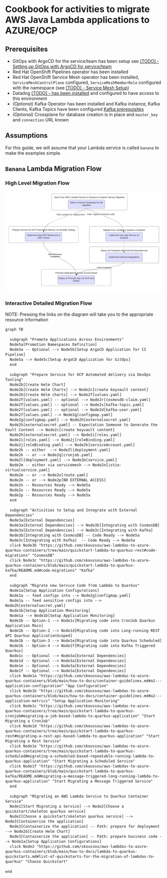 # Cookbook for activities to migrate AWS Java Lambda applications to AZURE/OCP

## Prerequisites
- GitOps with ArgoCD for the service/team has been setup see [[TODO] - Setting up GitOps with ArgoCD for service/team](TODO)
- Red Hat OpenShift Pipelines operator has been installed
- Red Hat OpenShift Service Mesh operator has been installed, `ServiceMeshControlPlane` configured, `ServiceMeshMemberRole` configured with the namespace (see [[TODO] - Service Mesh Setup](TODO)) 
- Datadog [[TODO] - has been installed](TODO) and configured to have access to this environment
- *(Optional)* Kafka Operator has been installed and Kafka instance, Kafka Clients, Kafka Topics have been configured [Kafka prerequisites](quickstart-lambda-to-quarkus-kafka/README.md#prerequisites)
- *(Optional)* Crossplane for database creation is in place and `master_key` and `connection` URL known

## Assumptions
For this guide, we will assume that your Lambda service is called `banana` to make the examples simple.

## `Banana` Lambda Migration Flow

### High Level Migration Flow

![High Level Migration FLow](images/HighLevelMigrationFlow-Lamda-to-Quarkus.png)

### Interactive Detailed Migration Flow

NOTE: Pressing the links on the diagram will take you to the appropriate resource information

```mermaid
graph TB

  subgraph "Promote Applications Across Environments"
  Node5a[Promotion Namespaces Definition]
  Node5a -- Optional --> Node5b[Setup ArgoCD Application for CI Pipeline]
  Node5a --> Node5c[Setup ArgoCD Application for GitOps]
  end

  subgraph "Prepare Service for OCP Automated delivery via DevOps Tooling"
  Node2b[Create Helm Chart]
  Node2b[Create Helm Charts] --> Node2c[create keyvault content]
  Node2b[Create Helm charts] --> Node2f[values.yaml]
  Node2f[values.yaml] -- optional --> Node2r[cosmosdb-claim.yaml]
  Node2f[values.yaml] -- optional --> Node2s[kafka-topic.yaml]
  Node2f[values.yaml] -- optional --> Node2d[kafka-user.yaml]
  Node2f[values.yaml] --> Node2g[configmap.yaml]
  Node2g[configmap.yaml] --> Node2h[externalsecret.yaml]
  Node2h[externalsecret.yaml] -- Expectation Someone to Generate the Vault Content --> Node2c[create keyvault content]
  Node2h[externalsecret.yaml] --> Node2i[roles.yaml]
  Node2i[roles.yaml] --> Node2j[roleBinding.yaml]
  Node2j[roleBinding.yaml] --> Node2k[serviceAccount.yaml]
  Node2k -- either  --> Node2l[deployment.yaml]
  Node2k -- or --> Node2q[cronjob.yaml]
  Node2l[deployment.yaml] --> Node2m[service.yaml]
  Node2m -- either via servicemesh --> Node2n[istio-virtualservice.yaml]
  Node2m -- or --> Node2o[route.yaml]
  Node2m -- or --> Node2p[NO EXTERNAL ACCESS]
  Node2n -- Resources Ready --> Node5a
  Node2o -- Resources Ready --> Node5a
  Node2p -- Resources Ready --> Node5a
  end

  subgraph "Activities to Setup and Integrate with External Dependencies"
  Node3a[External Dependencies]
  Node3a[External Dependencies] --> Node3b[Integrating with CosmosDB]
  Node3a[External Dependencies] --> Node3c[Integrating with Kafka]
  Node3b[Integrating with CosmosDB] -- Code Ready --> Node5a
  Node3c[Integrating with Kafka]  -- Code Ready --> Node5a
  click Node3b "https://github.com/skoussou/aws-lambdas-to-azure-quarkus-containers/tree/main/quickstart-lambda-to-quarkus-rest#code-migrations" "CosmosDB"
  click Node3c "https://github.com/skoussou/aws-lambdas-to-azure-quarkus-containers/blob/main/quickstart-lambda-to-quarkus-kafka/README.md#code-migrations" "Kafka"
  end

  subgraph "Migrate new Service Code from Lambda to Quarkus"
  Node1a[Setup Application Configurations]
  Node1a -- feed configs into --> Node2g[configmap.yaml]
  Node1a -- feed sensitive configs into --> Node2h[externalsecret.yaml]
  Node1b[Setup Application Monitoring]
  Node1a --> Node1b[Setup Application Monitoring]
  Node1b -- Option-1 --> Node1c[Migrating code into CronJob Quarkus Application Main]
  Node1b -- Option-2 --> Node1d[Migrating code into Long-running REST API Quarkus ApplicationScoped]
  Node1b -- Option-3 --> Node1e[Migrating code into Quarkus Scheduled]
  Node1b -- Option-4 --> Node1f[Migrating code into Kafka Triggered Quarkus]
  Node1c -- Optional --> Node3a[External Dependencies]
  Node1d -- Optional --> Node3a[External Dependencies]
  Node1e -- Optional --> Node3a[External Dependencies]
  Node1f -- Optional --> Node3a[External Dependencies]
  click Node1a "https://github.com/skoussou/aws-lambdas-to-azure-quarkus-containers/blob/main/how-to-docs/container-guidelines.md#a1---application-configuration" "App Configuration"
  click Node1b "https://github.com/skoussou/aws-lambdas-to-azure-quarkus-containers/blob/main/how-to-docs/container-guidelines.md#a2---application-metrics" "Setup Application Monitoring"
  click Node1c "https://github.com/skoussou/aws-lambdas-to-azure-quarkus-containers/tree/main/quickstart-lambda-to-quarkus-cronjob#migrating-a-job-based-lambda-to-quarkus-application" "Start Migrating a CronJob"
  click Node1d "https://github.com/skoussou/aws-lambdas-to-azure-quarkus-containers/tree/main/quickstart-lambda-to-quarkus-rest#migrating-a-rest-api-based-lambda-to-quarkus-application" "Start Migrating a Rest Service"
  click Node1e "https://github.com/skoussou/aws-lambdas-to-azure-quarkus-containers/tree/main/quickstart-lambda-to-quarkus-scheduled#migrating-a-scheduled-based-repeatable-running-lambda-to-quarkus-application" "Start Migrating a Scheduled Service"
  click Node1f "https://github.com/skoussou/aws-lambdas-to-azure-quarkus-containers/blob/main/quickstart-lambda-to-quarkus-kafka/README.md#migrating-a-message-triggered-long-running-lambda-to-quarkus-application" "Start Migrating a Message Triggered Service"
  end

  subgraph "Migrating an AWS Lambda Service to Quarkus Container Service"
  Node1[Start Migrating a Service] --> Node2[Choose a quickstart/skeleton quarkus service]
  Node2[Choose a quickstart/skeleton quarkus service] --> Node3[Containerize the application]
  Node3[Containerize the application] -- Path: prepare for deployment --> Node2b[Create Helm Chart]
  Node3[Containerize the application] -- Path: prepare business code --> Node1a[Setup Application Configurations]
  click Node2 "https://github.com/skoussou/aws-lambdas-to-azure-quarkus-containers/blob/main/how-to-docs/lambda-to-quarkus-quickstarts.md#list-of-quickstarts-for-the-migration-of-lambdas-to-quarkus" "Choose Quickstart"

end
```






